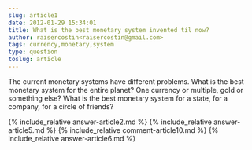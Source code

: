 ```yaml
---
slug: article1
date: 2012-01-29 15:34:01
title: What is the best monetary system invented til now?
author: raisercostin<raisercostin@gmail.com>
tags: currency,monetary,system
type: question
toslug: article
---
```

<p>The current monetary systems have different problems.
What is the best monetary system for the entire planet?
One currency or multiple, gold or something else?
What is the best monetary system for a state, for a company, for a circle of friends?</p>
{% include_relative answer-article2.md %}
{% include_relative answer-article5.md %}
{% include_relative comment-article10.md %}
{% include_relative answer-article6.md %}
